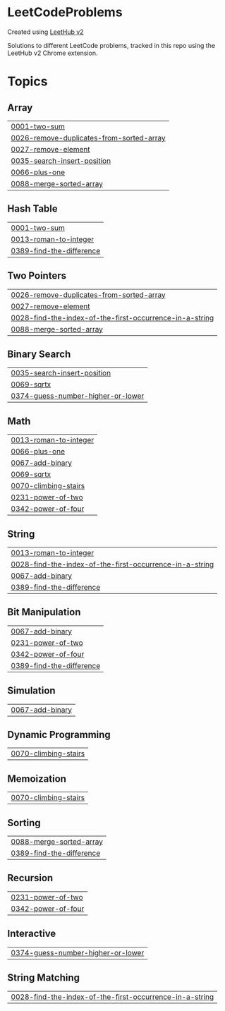 # LeetCodeProblems
Created using [LeetHub v2](https://github.com/arunbhardwaj/LeetHub-2.0)

Solutions to different LeetCode problems, tracked in this repo using the LeetHub v2 Chrome extension.

<!---LeetCode Topics Start-->
# Topics
## Array
|  |
| ------- |
| [0001-two-sum](https://github.com/danielmekuriaw/LeetCodeProblems/tree/master/0001-two-sum) |
| [0026-remove-duplicates-from-sorted-array](https://github.com/danielmekuriaw/LeetCodeProblems/tree/master/0026-remove-duplicates-from-sorted-array) |
| [0027-remove-element](https://github.com/danielmekuriaw/LeetCodeProblems/tree/master/0027-remove-element) |
| [0035-search-insert-position](https://github.com/danielmekuriaw/LeetCodeProblems/tree/master/0035-search-insert-position) |
| [0066-plus-one](https://github.com/danielmekuriaw/LeetCodeProblems/tree/master/0066-plus-one) |
| [0088-merge-sorted-array](https://github.com/danielmekuriaw/LeetCodeProblems/tree/master/0088-merge-sorted-array) |
## Hash Table
|  |
| ------- |
| [0001-two-sum](https://github.com/danielmekuriaw/LeetCodeProblems/tree/master/0001-two-sum) |
| [0013-roman-to-integer](https://github.com/danielmekuriaw/LeetCodeProblems/tree/master/0013-roman-to-integer) |
| [0389-find-the-difference](https://github.com/danielmekuriaw/LeetCodeProblems/tree/master/0389-find-the-difference) |
## Two Pointers
|  |
| ------- |
| [0026-remove-duplicates-from-sorted-array](https://github.com/danielmekuriaw/LeetCodeProblems/tree/master/0026-remove-duplicates-from-sorted-array) |
| [0027-remove-element](https://github.com/danielmekuriaw/LeetCodeProblems/tree/master/0027-remove-element) |
| [0028-find-the-index-of-the-first-occurrence-in-a-string](https://github.com/danielmekuriaw/LeetCodeProblems/tree/master/0028-find-the-index-of-the-first-occurrence-in-a-string) |
| [0088-merge-sorted-array](https://github.com/danielmekuriaw/LeetCodeProblems/tree/master/0088-merge-sorted-array) |
## Binary Search
|  |
| ------- |
| [0035-search-insert-position](https://github.com/danielmekuriaw/LeetCodeProblems/tree/master/0035-search-insert-position) |
| [0069-sqrtx](https://github.com/danielmekuriaw/LeetCodeProblems/tree/master/0069-sqrtx) |
| [0374-guess-number-higher-or-lower](https://github.com/danielmekuriaw/LeetCodeProblems/tree/master/0374-guess-number-higher-or-lower) |
## Math
|  |
| ------- |
| [0013-roman-to-integer](https://github.com/danielmekuriaw/LeetCodeProblems/tree/master/0013-roman-to-integer) |
| [0066-plus-one](https://github.com/danielmekuriaw/LeetCodeProblems/tree/master/0066-plus-one) |
| [0067-add-binary](https://github.com/danielmekuriaw/LeetCodeProblems/tree/master/0067-add-binary) |
| [0069-sqrtx](https://github.com/danielmekuriaw/LeetCodeProblems/tree/master/0069-sqrtx) |
| [0070-climbing-stairs](https://github.com/danielmekuriaw/LeetCodeProblems/tree/master/0070-climbing-stairs) |
| [0231-power-of-two](https://github.com/danielmekuriaw/LeetCodeProblems/tree/master/0231-power-of-two) |
| [0342-power-of-four](https://github.com/danielmekuriaw/LeetCodeProblems/tree/master/0342-power-of-four) |
## String
|  |
| ------- |
| [0013-roman-to-integer](https://github.com/danielmekuriaw/LeetCodeProblems/tree/master/0013-roman-to-integer) |
| [0028-find-the-index-of-the-first-occurrence-in-a-string](https://github.com/danielmekuriaw/LeetCodeProblems/tree/master/0028-find-the-index-of-the-first-occurrence-in-a-string) |
| [0067-add-binary](https://github.com/danielmekuriaw/LeetCodeProblems/tree/master/0067-add-binary) |
| [0389-find-the-difference](https://github.com/danielmekuriaw/LeetCodeProblems/tree/master/0389-find-the-difference) |
## Bit Manipulation
|  |
| ------- |
| [0067-add-binary](https://github.com/danielmekuriaw/LeetCodeProblems/tree/master/0067-add-binary) |
| [0231-power-of-two](https://github.com/danielmekuriaw/LeetCodeProblems/tree/master/0231-power-of-two) |
| [0342-power-of-four](https://github.com/danielmekuriaw/LeetCodeProblems/tree/master/0342-power-of-four) |
| [0389-find-the-difference](https://github.com/danielmekuriaw/LeetCodeProblems/tree/master/0389-find-the-difference) |
## Simulation
|  |
| ------- |
| [0067-add-binary](https://github.com/danielmekuriaw/LeetCodeProblems/tree/master/0067-add-binary) |
## Dynamic Programming
|  |
| ------- |
| [0070-climbing-stairs](https://github.com/danielmekuriaw/LeetCodeProblems/tree/master/0070-climbing-stairs) |
## Memoization
|  |
| ------- |
| [0070-climbing-stairs](https://github.com/danielmekuriaw/LeetCodeProblems/tree/master/0070-climbing-stairs) |
## Sorting
|  |
| ------- |
| [0088-merge-sorted-array](https://github.com/danielmekuriaw/LeetCodeProblems/tree/master/0088-merge-sorted-array) |
| [0389-find-the-difference](https://github.com/danielmekuriaw/LeetCodeProblems/tree/master/0389-find-the-difference) |
## Recursion
|  |
| ------- |
| [0231-power-of-two](https://github.com/danielmekuriaw/LeetCodeProblems/tree/master/0231-power-of-two) |
| [0342-power-of-four](https://github.com/danielmekuriaw/LeetCodeProblems/tree/master/0342-power-of-four) |
## Interactive
|  |
| ------- |
| [0374-guess-number-higher-or-lower](https://github.com/danielmekuriaw/LeetCodeProblems/tree/master/0374-guess-number-higher-or-lower) |
## String Matching
|  |
| ------- |
| [0028-find-the-index-of-the-first-occurrence-in-a-string](https://github.com/danielmekuriaw/LeetCodeProblems/tree/master/0028-find-the-index-of-the-first-occurrence-in-a-string) |
<!---LeetCode Topics End-->
